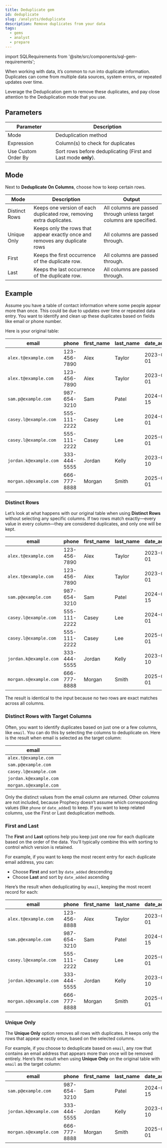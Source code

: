 ```yaml
---
title: Deduplicate gem
id: deduplicate
slug: /analysts/deduplicate
description: Remove duplicates from your data
tags:
  - gems
  - analyst
  - prepare
---
```


import SQLRequirements from '@site/src/components/sql-gem-requirements';

<SQLRequirements
  execution_engine="SQL Warehouse"
  sql_package_name=""
  sql_package_version=""
/>

When working with data, it’s common to run into duplicate information. Duplicates can come from multiple data sources, system errors, or repeated updates over time.

Leverage the Deduplication gem to remove these duplicates, and pay close attention to the Deduplication mode that you use.

## Parameters

| Parameter           | Description                                                    |
| ------------------- | -------------------------------------------------------------- |
| Mode                | Deduplication method                                           |
| Expression          | Column(s) to check for duplicates                              |
| Use Custom Order By | Sort rows before deduplicating (First and Last mode **only**). |

## Mode

Next to **Deduplicate On Columns**, choose how to keep certain rows.

| Mode          | Description                                                                 | Output                                                              |
| ------------- | --------------------------------------------------------------------------- | ------------------------------------------------------------------- |
| Distinct Rows | Keeps one version of each duplicated row, removing extra duplicates.        | All columns are passed through unless target columns are specified. |
| Unique Only   | Keeps only the rows that appear exactly once and removes any duplicate rows | All columns are passed through.                                     |
| First         | Keeps the first occurrence of the duplicate row.                            | All columns are passed through.                                     |
| Last          | Keeps the last occurrence of the duplicate row.                             | All columns are passed through.                                     |

## Example

Assume you have a table of contact information where some people appear more than once. This could be due to updates over time or repeated data entry. You want to identify and clean up these duplicates based on fields like email or phone number.

Here is your original table:

<div class="table-example">

| email                  | phone        | first_name | last_name | date_added |
| ---------------------- | ------------ | ---------- | --------- | ---------- |
| `alex.t@example.com`   | 123-456-7890 | Alex       | Taylor    | 2023-01-01 |
| `alex.t@example.com`   | 123-456-7890 | Alex       | Taylor    | 2023-07-01 |
| `sam.p@example.com`    | 987-654-3210 | Sam        | Patel     | 2024-03-15 |
| `casey.l@example.com`  | 555-111-2222 | Casey      | Lee       | 2024-05-01 |
| `casey.l@example.com`  | 555-111-2222 | Casey      | Lee       | 2025-01-01 |
| `jordan.k@example.com` | 333-444-5555 | Jordan     | Kelly     | 2023-09-10 |
| `morgan.s@example.com` | 666-777-8888 | Morgan     | Smith     | 2025-01-01 |

</div>

### Distinct Rows

Let’s look at what happens with our original table when using **Distinct Rows** without selecting any specific columns. If two rows match exactly—every value in every column—they are considered duplicates, and only one will be kept.

<div class="table-example">

| email                  | phone        | first_name | last_name | date_added |
| ---------------------- | ------------ | ---------- | --------- | ---------- |
| `alex.t@example.com`   | 123-456-7890 | Alex       | Taylor    | 2023-01-01 |
| `alex.t@example.com`   | 123-456-7890 | Alex       | Taylor    | 2023-07-01 |
| `sam.p@example.com`    | 987-654-3210 | Sam        | Patel     | 2024-03-15 |
| `casey.l@example.com`  | 555-111-2222 | Casey      | Lee       | 2024-05-01 |
| `casey.l@example.com`  | 555-111-2222 | Casey      | Lee       | 2025-01-01 |
| `jordan.k@example.com` | 333-444-5555 | Jordan     | Kelly     | 2023-09-10 |
| `morgan.s@example.com` | 666-777-8888 | Morgan     | Smith     | 2025-01-01 |

</div>

The result is identical to the input because no two rows are exact matches across all columns.

### Distinct Rows with Target Columns

Often, you want to identify duplicates based on just one or a few columns, like `email`. You can do this by selecting the columns to deduplicate on. Here is the result when email is selected as the target column:

<div class="table-example">

| email                  |
| ---------------------- |
| `alex.t@example.com`   |
| `sam.p@example.com`    |
| `casey.l@example.com`  |
| `jordan.k@example.com` |
| `morgan.s@example.com` |

</div>

Only the distinct values from the email column are returned. Other columns are not included, because Prophecy doesn’t assume which corresponding values (like `phone` or `date_added`) to keep. If you want to keep related columns, use the First or Last deduplication methods.

### First and Last

The **First** and **Last** options help you keep just one row for each duplicate based on the order of the data. You’ll typically combine this with sorting to control which version is retained.

For example, if you want to keep the most recent entry for each duplicate email address, you can:

- Choose **First** and sort by `date_added` descending
- Choose **Last** and sort by `date_added` ascending

Here’s the result when deduplicating by `email`, keeping the most recent record for each:

<div class="table-example">

| email                  | phone        | first_name | last_name | date_added |
| ---------------------- | ------------ | ---------- | --------- | ---------- |
| `alex.t@example.com`   | 123-456-8888 | Alex       | Taylor    | 2023-07-01 |
| `sam.p@example.com`    | 987-654-3210 | Sam        | Patel     | 2024-03-15 |
| `casey.l@example.com`  | 555-111-2222 | Casey      | Lee       | 2025-01-01 |
| `jordan.k@example.com` | 333-444-5555 | Jordan     | Kelly     | 2023-09-10 |
| `morgan.s@example.com` | 666-777-8888 | Morgan     | Smith     | 2025-01-01 |

</div>

### Unique Only

The **Unique Only** option removes all rows with duplicates. It keeps only the rows that appear exactly once, based on the selected columns.

For example, if you choose to deduplicate based on `email`, any row that contains an email address that appears more than once will be removed entirely. Here’s the result when using **Unique Only** on the original table with `email` as the target column:

<div class="table-example">

| email                  | phone        | first_name | last_name | date_added |
| ---------------------- | ------------ | ---------- | --------- | ---------- |
| `sam.p@example.com`    | 987-654-3210 | Sam        | Patel     | 2024-03-15 |
| `jordan.k@example.com` | 333-444-5555 | Jordan     | Kelly     | 2023-09-10 |
| `morgan.s@example.com` | 666-777-8888 | Morgan     | Smith     | 2025-01-01 |

</div>
